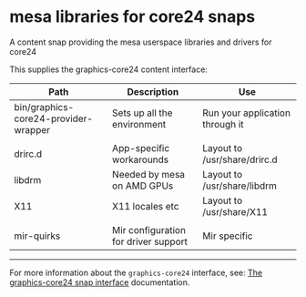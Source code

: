 # mesa libraries for core24 snaps

A content snap providing the mesa userspace libraries and drivers for core24

This supplies the graphics-core24 content interface:

Path|Description|Use
--|--|--
bin/graphics-core24-provider-wrapper|Sets up all the environment|Run your application through it
||
drirc.d|App-specific workarounds|Layout to /usr/share/drirc.d
libdrm|Needed by mesa on AMD GPUs|Layout to /usr/share/libdrm
X11|X11 locales etc|Layout to /usr/share/X11
||
mir-quirks|Mir configuration for driver support|Mir specific

----

For more information about the `graphics-core24` interface, see: [The graphics-core24 snap interface](https://mir-server.io/docs/the-graphics-core24-snap-interface) documentation.
